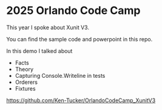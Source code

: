 # 2025 Orlando Code Camp 

This year I spoke about Xunit V3.   



You can find the sample code and powerpoint in this repo.  

In this demo I talked about 
* Facts
* Theory
* Capturing Console.Writeline in tests
* Orderers
* Fixtures
  

https://github.com/Ken-Tucker/OrlandoCodeCamp_XunitV3

